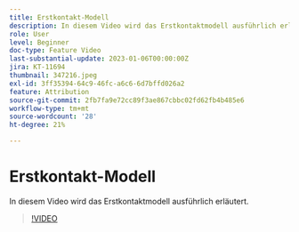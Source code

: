 ```yaml
---
title: Erstkontakt-Modell
description: In diesem Video wird das Erstkontaktmodell ausführlich erläutert.
role: User
level: Beginner
doc-type: Feature Video
last-substantial-update: 2023-01-06T00:00:00Z
jira: KT-11694
thumbnail: 347216.jpeg
exl-id: 3ff35394-64c9-46fc-a6c6-6d7bffd026a2
feature: Attribution
source-git-commit: 2fb7fa9e72cc89f3ae867cbbc02fd62fb4b485e6
workflow-type: tm+mt
source-wordcount: '28'
ht-degree: 21%

---
```


# Erstkontakt-Modell

In diesem Video wird das Erstkontaktmodell ausführlich erläutert.

>[!VIDEO](https://video.tv.adobe.com/v/347216/?quality=12&learn=on)
